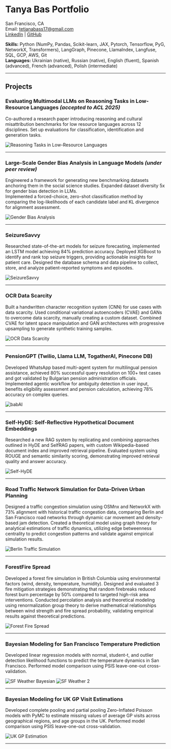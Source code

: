 # Tanya Bas Portfolio

San Francisco, CA  
Email: tetianabass17@gmail.com  
[LinkedIn](https://www.linkedin.com/in/tetiana-bas/) | [GitHub](https://github.com/tanya-bas)

**Skills:** Python (NumPy, Pandas, Scikit-learn, JAX, Pytorch, Tensorflow, PyG, NetworkX, Transformers), LangGraph, Pinecone, LlamaIndex, Langfuse, SQL, GCP, AWS, Git  
**Languages:** Ukrainian (native), Russian (native), English (fluent), Spanish (advanced), French (advanced), Polish (intermediate)

---

## Projects 

### Evaluating Multimodal LLMs on Reasoning Tasks in Low-Resource Languages *(accepted to ACL 2025)*
Co-authored a research paper introducing reasoning and cultural misattribution benchmarks for low resource languages across 12 disciplines. Set up evaluations for classification, identification and generation tasks.

![Reasoning Tasks in Low-Resource Languages](assets/evals_ua.png)

---

### Large-Scale Gender Bias Analysis in Language Models *(under peer review)*
Engineered a framework for generating new benchmarking datasets anchoring them in the social science studies. Expanded dataset diversity 5x for gender bias detection in LLMs.  
Implemented a forced-choice, zero-shot classification method by comparing the log-likelihoods of each candidate label and KL divergence for alignment assessment.

![Gender Bias Analysis](assets/evals_gender_bias.png)

---

### SeizureSavvy
Researched state-of-the-art models for seizure forecasting, implemented an LSTM model achieving 84% prediction accuracy. Deployed XGBoost to identify and rank top seizure triggers, providing actionable insights for patient care. Designed the database schema and data pipeline to collect, store, and analyze patient-reported symptoms and episodes.

![SeizureSavvy](assets/seizure_savvy_short.jpg)

---

### OCR Data Scarcity
Built a handwritten character recognition system (CNN) for use cases with data scarcity. Used conditional variational autoencoders (CVAE) and GANs to overcome data scarcity, manually creating a custom dataset. Combined CVAE for latent space manipulation and GAN architectures with progressive upsampling to generate synthetic training samples.

![OCR Data Scarcity](assets/ocr.png)

---

### PensionGPT (Twilio, Llama LLM, TogatherAI, Pinecone DB)
Developed WhatsApp based multi-agent system for multilingual pension assistance, achieved 80% successful query resolution on 100+ test cases and got validated by Bulgarian pension administration officials.  
Implemented agentic workflow for ambiguity detection in user input, benefits eligibility assessment and pension calculation, achieving 78% accuracy on complex queries.

![babAI](assets/bab_ai_gif.gif)

---

### Self-HyDE: Self-Reflective Hypothetical Document Embeddings
Researched a new RAG system by replicating and combining approaches outlined in HyDE and SelfRAG papers, with custom Wikipedia-based document index and improved retrieval pipeline. Evaluated system using ROUGE and semantic similarity scoring, demonstrating improved retrieval quality and answer accuracy.

![Self-HyDE](assets/SelfHyDE.png)

---

### Road Traffic Network Simulation for Data-Driven Urban Planning
Designed a traffic congestion simulation using OSMnx and NetworkX with 73% alignment with historical traffic congestion data, comparing Berlin and San Francisco road networks through dynamic car movement and density-based jam detection. Created a theoretical model using graph theory for analytical estimations of traffic dynamics, utilizing edge betweenness centrality to predict congestion patterns and validate against empirical simulation results.

![Berlin Traffic Simulation](assets/berlin_traffic.gif)

---

### ForestFire Spread
Developed a forest fire simulation in British Columbia using environmental factors (wind, density, temperature, humidity). Designed and evaluated 3 fire mitigation strategies demonstrating that random firebreaks reduced forest burn percentage by 50% compared to targeted high-risk area interventions. Conducted percolation analysis and theoretical modeling using renormalization group theory to derive mathematical relationships between wind strength and fire spread probability, validating empirical results against theoretical predictions.

![Forest Fire Spread](assets/fire_spread.gif)

---

### Bayesian Modeling for San Francisco Temperature Prediction
Developed linear regression models with normal, student-t, and outlier detection likelihood functions to predict the temperature dynamics in San Francisco. Performed model comparison using PSIS leave-one-out cross-validation.

![SF Weather Bayesian](assets/SF_weather_bayesian.png)
![SF Weather 2](assets/SF_weather2.png)

---

### Bayesian Modeling for UK GP Visit Estimations
Developed complete pooling and partial pooling Zero-Inflated Poisson models with PyMC to estimate missing values of average GP visits across geographical regions, and age groups in the UK. Performed model comparison using PSIS leave-one-out cross-validation.

![UK GP Estimation](assets/uk_gp_estimation.png)

---

